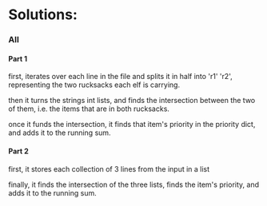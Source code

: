 # Solutions:

### All

#### Part 1

first, iterates over each line in the file and splits it in half into 'r1' 'r2',
representing the two rucksacks each elf is carrying.

then it turns the strings int lists, and finds the intersection between the two of
them, i.e. the items that are in both rucksacks.

once it funds the intersection, it finds that item's priority in the priority dict,
and adds it to the running sum.

#### Part 2

first, it stores each collection of 3 lines from the input in a list

finally, it finds the intersection of the three lists, finds the item's priority, and
adds it to the running sum.

